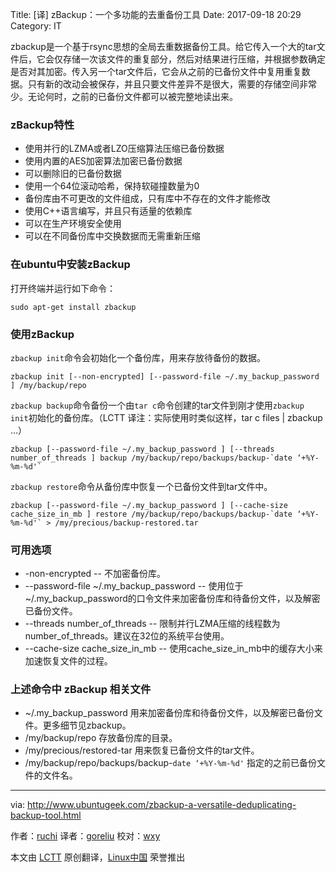 Title: [译] zBackup：一个多功能的去重备份工具
Date: 2017-09-18 20:29
Category: IT

zbackup是一个基于rsync思想的全局去重数据备份工具。给它传入一个大的tar文件后，它会仅存储一次该文件的重复部分，然后对结果进行压缩，并根据参数确定是否对其加密。传入另一个tar文件后，它会从之前的已备份文件中复用重复数据。只有新的改动会被保存，并且只要文件差异不是很大，需要的存储空间非常少。无论何时，之前的已备份文件都可以被完整地读出来。

### zBackup特性 ###

- 使用并行的LZMA或者LZO压缩算法压缩已备份数据
- 使用内置的AES加密算法加密已备份数据
- 可以删除旧的已备份数据
- 使用一个64位滚动哈希，保持软碰撞数量为0
- 备份库由不可更改的文件组成，只有库中不存在的文件才能修改
- 使用C++语言编写，并且只有适量的依赖库
- 可以在生产环境安全使用
- 可以在不同备份库中交换数据而无需重新压缩

### 在ubuntu中安装zBackup ###

打开终端并运行如下命令：

    sudo apt-get install zbackup

### 使用zBackup ###

`zbackup init`命令会初始化一个备份库，用来存放待备份的数据。

    zbackup init [--non-encrypted] [--password-file ~/.my_backup_password ] /my/backup/repo

`zbackup backup`命令备份一个由`tar c`命令创建的tar文件到刚才使用`zbackup init`初始化的备份库。（LCTT 译注：实际使用时类似这样，tar c files | zbackup ...）

    zbackup [--password-file ~/.my_backup_password ] [--threads number_of_threads ] backup /my/backup/repo/backups/backup-`date ‘+%Y-%m-%d'`

`zbackup restore`命令从备份库中恢复一个已备份文件到tar文件中。

    zbackup [--password-file ~/.my_backup_password ] [--cache-size cache_size_in_mb ] restore /my/backup/repo/backups/backup-`date ‘+%Y-%m-%d'` > /my/precious/backup-restored.tar

### 可用选项 ###

- -non-encrypted -- 不加密备份库。
- --password-file ~/.my_backup_password -- 使用位于~/.my_backup_password的口令文件来加密备份库和待备份文件，以及解密已备份文件。
- --threads number_of_threads -- 限制并行LZMA压缩的线程数为 number_of_threads。建议在32位的系统平台使用。
- --cache-size cache_size_in_mb -- 使用cache_size_in_mb中的缓存大小来加速恢复文件的过程。

### 上述命令中 zBackup 相关文件 ###

- ~/.my_backup_password 用来加密备份库和待备份文件，以及解密已备份文件。更多细节见zbackup。
- /my/backup/repo 存放备份库的目录。
- /my/precious/restored-tar 用来恢复已备份文件的tar文件。
- /my/backup/repo/backups/backup-`date ‘+%Y-%m-%d'` 指定的之前已备份文件的文件名。

--------------------------------------------------------------------------------

via: http://www.ubuntugeek.com/zbackup-a-versatile-deduplicating-backup-tool.html

作者：[ruchi][a]
译者：[goreliu](https://github.com/goreliu)
校对：[wxy](https://github.com/wxy)

本文由 [LCTT](https://github.com/LCTT/TranslateProject) 原创翻译，[Linux中国](http://linux.cn/) 荣誉推出

[a]:http://www.ubuntugeek.com/author/ubuntufix
